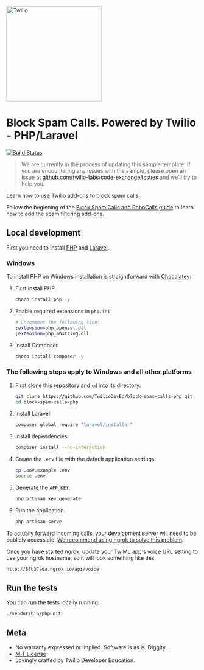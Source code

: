 <a href="https://www.twilio.com">
  <img src="https://static0.twilio.com/marketing/bundles/marketing/img/logos/wordmark-red.svg" alt="Twilio" width="250" />
</a>

# Block Spam Calls. Powered by Twilio - PHP/Laravel
[![Build
Status](https://travis-ci.org/TwilioDevEd/block-spam-calls-php.svg?branch=master)](https://travis-ci.org/TwilioDevEd/block-spam-calls-php)

> We are currently in the process of updating this sample template. If you are encountering any issues with the sample, please open an issue at [github.com/twilio-labs/code-exchange/issues](https://github.com/twilio-labs/code-exchange/issues) and we'll try to help you.

Learn how to use Twilio add-ons to block spam calls.

Follow the beginning of the [Block Spam Calls and RoboCalls guide](https://www.twilio.com/docs/voice/tutorials/block-spam-calls-and-robocalls-python) to learn how to add the spam filtering add-ons.


## Local development

First you need to install [PHP](http://php.net/manual/en/install.php) and [Laravel](https://laravel.com/docs/5.4).

### Windows
To install PHP on Windows installation is straightforward with [Chocolatey](https://chocolatey.org/install):
1. First install PHP
    ```bash
    choco install php -y
    ```

1. Enable required extensions in `php.ini`
    ```bash
    # Uncomment the following line:
    ;extension=php_openssl.dll
    ;extension=php_mbstring.dll
    ```
1. Install Composer
    ```bash
    choco install composer -y
    ```

### The following steps apply to Windows and all other platforms

1. First clone this repository and `cd` into its directory:
   ```bash
   git clone https://github.com/TwilioDevEd/block-spam-calls-php.git
   cd block-spam-calls-php
   ```

1. Install Laravel
    ```bash
    composer global require "laravel/installer"
    ```

1. Install dependencies:

    ```bash
    composer install --no-interaction
    ```

1. Create the `.env` file with the default application settings:
    ```bash
    cp .env.example .env
    source .env
    ```

1. Generate the `APP_KEY`:
    ```bash
    php artisan key:generate
    ```

1. Run the application.

    ```bash
    php artisan serve
    ```

To actually forward incoming calls, your development server will need to be publicly accessible. [We recommend using ngrok to solve this problem](https://www.twilio.com/blog/2015/09/6-awesome-reasons-to-use-ngrok-when-testing-webhooks.html).

Once you have started ngrok, update your TwiML app's voice URL setting to use your ngrok hostname, so it will look something like this:

```bash
http://88b37ada.ngrok.io/api/voice
```

## Run the tests

You can run the tests locally running:

```bash
./vendor/bin/phpunit
```

## Meta

* No warranty expressed or implied. Software is as is. Diggity.
* [MIT License](http://www.opensource.org/licenses/mit-license.html)
* Lovingly crafted by Twilio Developer Education.
